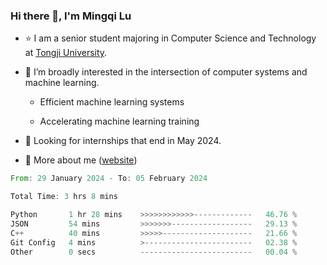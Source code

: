 ### Hi there 👋, I'm Mingqi Lu

- :star: I am a senior student majoring in Computer Science and Technology at [Tongji University](https://en.tongji.edu.cn/p/#/).

- :thinking: I’m broadly interested in the intersection of computer systems and machine learning.

  - Efficient machine learning systems

  - Accelerating machine learning training

- :seedling: Looking for internships that end in May 2024.

- 💬 More about me ([website](https://lmqqqqqq.github.io/))

<!--START_SECTION:waka-->

```rust
From: 29 January 2024 - To: 05 February 2024

Total Time: 3 hrs 8 mins

Python       1 hr 28 mins    >>>>>>>>>>>>-------------   46.76 %
JSON         54 mins         >>>>>>>------------------   29.13 %
C++          40 mins         >>>>>--------------------   21.66 %
Git Config   4 mins          >------------------------   02.38 %
Other        0 secs          -------------------------   00.04 %
```

<!--END_SECTION:waka-->

